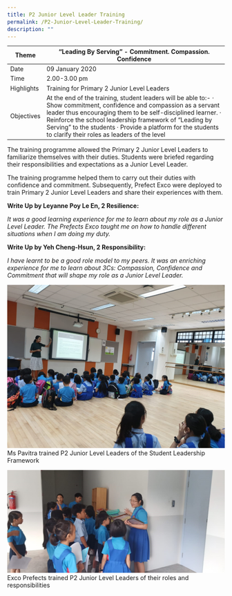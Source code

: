 ```yaml
---
title: P2 Junior Level Leader Training
permalink: /P2-Junior-Level-Leader-Training/
description: ""
---
```

| Theme | “Leading By Serving” - Commitment. Compassion. Confidence |
|---|---|
| Date | 09 January 2020 |
| Time | 2.00-3.00 pm |
| Highlights | Training for Primary 2 Junior Level Leaders   |
| Objectives | At the end of the training, student leaders will be able to:- ·     Show commitment, confidence and compassion as a servant leader thus encouraging them to be self-disciplined learner. ·      Reinforce the school leadership framework of “Leading by Serving” to the students ·      Provide a platform for the students to clarify their roles as leaders of the level |

The training programme allowed the Primary 2 Junior Level Leaders to familiarize themselves with their duties. Students were briefed regarding their responsibilities and expectations as a Junior Level Leader.

  

The training programme helped them to carry out their duties with confidence and commitment. Subsequently, Prefect Exco were deployed to train Primary 2 Junior Level Leaders and share their experiences with them.

  

**Write Up by Leyanne Poy Le En, 2 Resilience:**

_It was a good learning experience for me to learn about my role as a Junior Level Leader. The Prefects Exco taught me on how to handle different situations when I am doing my duty._

**Write Up by Yeh Cheng-Hsun, 2 Responsibility:**

_I have learnt to be a good role model to my peers. It was an enriching experience for me to learn about 3Cs: Compassion, Confidence and Commitment that will shape my role as a Junior Level Leader._

![](/images/Curriculum/Student%20Development%20Team/photo6183895678468600812.jpg)
Ms Pavitra trained P2 Junior Level Leaders of the Student Leadership Framework

![](/images/Curriculum/Student%20Development%20Team/photo6183895678468600802.jpg)
Exco Prefects trained P2 Junior Level Leaders of their roles and responsibilities